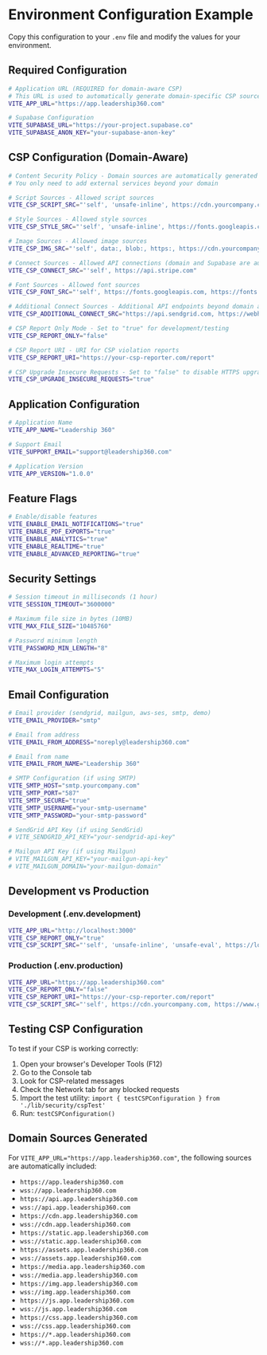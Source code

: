# Environment Configuration Example

Copy this configuration to your `.env` file and modify the values for your environment.

## Required Configuration

```bash
# Application URL (REQUIRED for domain-aware CSP)
# This URL is used to automatically generate domain-specific CSP sources
VITE_APP_URL="https://app.leadership360.com"

# Supabase Configuration
VITE_SUPABASE_URL="https://your-project.supabase.co"
VITE_SUPABASE_ANON_KEY="your-supabase-anon-key"
```

## CSP Configuration (Domain-Aware)

```bash
# Content Security Policy - Domain sources are automatically generated from VITE_APP_URL
# You only need to add external services beyond your domain

# Script Sources - Allowed script sources
VITE_CSP_SCRIPT_SRC="'self', 'unsafe-inline', https://cdn.yourcompany.com, https://www.google-analytics.com"

# Style Sources - Allowed style sources  
VITE_CSP_STYLE_SRC="'self', 'unsafe-inline', https://fonts.googleapis.com, https://fonts.gstatic.com"

# Image Sources - Allowed image sources
VITE_CSP_IMG_SRC="'self', data:, blob:, https:, https://cdn.yourcompany.com"

# Connect Sources - Allowed API connections (domain and Supabase are auto-added)
VITE_CSP_CONNECT_SRC="'self', https://api.stripe.com"

# Font Sources - Allowed font sources
VITE_CSP_FONT_SRC="'self', https://fonts.googleapis.com, https://fonts.gstatic.com, data:"

# Additional Connect Sources - Additional API endpoints beyond domain and Supabase
VITE_CSP_ADDITIONAL_CONNECT_SRC="https://api.sendgrid.com, https://webhook.site"

# CSP Report Only Mode - Set to "true" for development/testing
VITE_CSP_REPORT_ONLY="false"

# CSP Report URI - URI for CSP violation reports
VITE_CSP_REPORT_URI="https://your-csp-reporter.com/report"

# CSP Upgrade Insecure Requests - Set to "false" to disable HTTPS upgrade
VITE_CSP_UPGRADE_INSECURE_REQUESTS="true"
```

## Application Configuration

```bash
# Application Name
VITE_APP_NAME="Leadership 360"

# Support Email
VITE_SUPPORT_EMAIL="support@leadership360.com"

# Application Version
VITE_APP_VERSION="1.0.0"
```

## Feature Flags

```bash
# Enable/disable features
VITE_ENABLE_EMAIL_NOTIFICATIONS="true"
VITE_ENABLE_PDF_EXPORTS="true"
VITE_ENABLE_ANALYTICS="true"
VITE_ENABLE_REALTIME="true"
VITE_ENABLE_ADVANCED_REPORTING="true"
```

## Security Settings

```bash
# Session timeout in milliseconds (1 hour)
VITE_SESSION_TIMEOUT="3600000"

# Maximum file size in bytes (10MB)
VITE_MAX_FILE_SIZE="10485760"

# Password minimum length
VITE_PASSWORD_MIN_LENGTH="8"

# Maximum login attempts
VITE_MAX_LOGIN_ATTEMPTS="5"
```

## Email Configuration

```bash
# Email provider (sendgrid, mailgun, aws-ses, smtp, demo)
VITE_EMAIL_PROVIDER="smtp"

# Email from address
VITE_EMAIL_FROM_ADDRESS="noreply@leadership360.com"

# Email from name
VITE_EMAIL_FROM_NAME="Leadership 360"

# SMTP Configuration (if using SMTP)
VITE_SMTP_HOST="smtp.yourcompany.com"
VITE_SMTP_PORT="587"
VITE_SMTP_SECURE="true"
VITE_SMTP_USERNAME="your-smtp-username"
VITE_SMTP_PASSWORD="your-smtp-password"

# SendGrid API Key (if using SendGrid)
# VITE_SENDGRID_API_KEY="your-sendgrid-api-key"

# Mailgun API Key (if using Mailgun)
# VITE_MAILGUN_API_KEY="your-mailgun-api-key"
# VITE_MAILGUN_DOMAIN="your-mailgun-domain"
```

## Development vs Production

### Development (.env.development)
```bash
VITE_APP_URL="http://localhost:3000"
VITE_CSP_REPORT_ONLY="true"
VITE_CSP_SCRIPT_SRC="'self', 'unsafe-inline', 'unsafe-eval', https://localhost:3000"
```

### Production (.env.production)
```bash
VITE_APP_URL="https://app.leadership360.com"
VITE_CSP_REPORT_ONLY="false"
VITE_CSP_REPORT_URI="https://your-csp-reporter.com/report"
VITE_CSP_SCRIPT_SRC="'self', https://cdn.yourcompany.com, https://www.google-analytics.com"
```

## Testing CSP Configuration

To test if your CSP is working correctly:

1. Open your browser's Developer Tools (F12)
2. Go to the Console tab
3. Look for CSP-related messages
4. Check the Network tab for any blocked requests
5. Import the test utility: `import { testCSPConfiguration } from './lib/security/cspTest'`
6. Run: `testCSPConfiguration()`

## Domain Sources Generated

For `VITE_APP_URL="https://app.leadership360.com"`, the following sources are automatically included:

- `https://app.leadership360.com`
- `wss://app.leadership360.com`
- `https://api.app.leadership360.com`
- `wss://api.app.leadership360.com`
- `https://cdn.app.leadership360.com`
- `wss://cdn.app.leadership360.com`
- `https://static.app.leadership360.com`
- `wss://static.app.leadership360.com`
- `https://assets.app.leadership360.com`
- `wss://assets.app.leadership360.com`
- `https://media.app.leadership360.com`
- `wss://media.app.leadership360.com`
- `https://img.app.leadership360.com`
- `wss://img.app.leadership360.com`
- `https://js.app.leadership360.com`
- `wss://js.app.leadership360.com`
- `https://css.app.leadership360.com`
- `wss://css.app.leadership360.com`
- `https://*.app.leadership360.com`
- `wss://*.app.leadership360.com` 